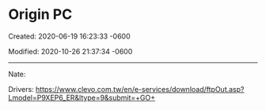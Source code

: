 # Origin PC

Created: 2020-06-19 16:23:33 -0600

Modified: 2020-10-26 21:37:34 -0600

---

Nate:

Drivers: <https://www.clevo.com.tw/en/e-services/download/ftpOut.asp?Lmodel=P9XEP6_ER&ltype=9&submit=+GO+>
